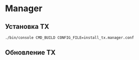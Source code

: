 # Manager

## Установка TX

`./bin/console CMD_BUILD CONFIG_FILE=install_tx.manager.conf`

## Обновление TX